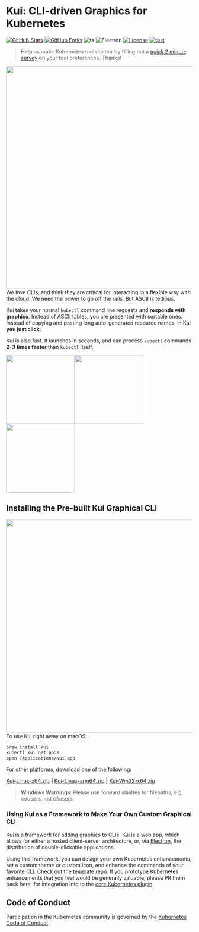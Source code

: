 # Kui: CLI-driven Graphics for Kubernetes

[![GitHub Stars](https://badgen.net/github/stars/IBM/kui)](https://github.com/IBM/kui/stargazers)
[![GitHub Forks](https://badgen.net/github/forks/IBM/kui)](https://github.com/IBM/kui/network/members)
![ts](https://flat.badgen.net/badge/-/TypeScript?icon=typescript&label&labelColor=blue&color=555555)
![Electron](https://flat.badgen.net/badge/Electron/11/orange)
[![License](https://img.shields.io/badge/license-Apache%202.0-blue.svg?style=flat-square)](https://opensource.org/licenses/Apache-2.0)
[![test](https://github.com/kubernetes-sigs/kui/actions/workflows/test.yaml/badge.svg)](https://github.com/kubernetes-sigs/kui/actions/workflows/test.yaml)

> Help us make Kubernetes tools better by filling out a [quick 2
> minute survey](https://forms.gle/Kq5s9yHcrRW83gw9A) on your tool
> preferences. Thanks!

<img width="600" align="right" src="docs/readme/images/kui-experience.gif">

We love CLIs, and think they are critical for interacting in a
flexible way with the cloud. We need the power to go off the
rails. But ASCII is tedious.

Kui takes your normal `kubectl` command line requests and **responds
with graphics**. Instead of ASCII tables, you are presented with
sortable ones. Instead of copying and pasting long auto-generated
resource names, in Kui **you just click**.

Kui is also fast. It launches in seconds, and can process `kubectl`
commands **2-3 times faster** than `kubectl` itself.

<img height="185" src="docs/readme/images/grid-watch.gif"><img height="185" src="docs/readme/images/sequence-diagram.png"><img height="185" src="docs/readme/images/pod.png">

## Installing the Pre-built Kui Graphical CLI

<img width="575" align="right" src="docs/readme/images/minisplits.png">

To use Kui right away on macOS:

```bash
brew install kui
kubectl kui get pods
open /Applications/Kui.app
```

For other platforms, download one of the following:

[Kui-Linux-x64.zip](https://linux-zip.kui-shell.org) **|** [Kui-Linux-arm64.zip](https://linux-arm64-zip.kui-shell.org) **|** [Kui-Win32-x64.zip](https://win32-zip.kui-shell.org)

> **Windows Warnings**: Please use forward slashes for filepaths, e.g. c:/users, not c:\users.

### Using Kui as a Framework to Make Your Own Custom Graphical CLI

Kui is a framework for adding graphics to CLIs. Kui is a web app,
which allows for either a hosted client-server architecture, or, via
[Electron](https://electronjs.org), the distribution of
double-clickable applications.

Using this framework, you can design your own Kubernetes enhancements,
set a custom theme or custom icon, and enhance the commands of your
favorite CLI. Check out the [template
repo](https://github.com/kui-shell/KuiClientTemplate). If you
prototype Kubernetes enhancements that you feel would be generally
valuable, please PR them back here, for integration into to the [core
Kubernetes plugin](plugins/plugin-kubectl).

<!--## Kui Showcase

With Kui, watch and `apply` requests present you with live
tables. Instead of poring over complex YAML, you can browse the facets
of your resources in a tabbed UI. Drill down, drill up, and view logs
or the events related just to the resource of interest, again with Kui
you can just click.

Iterating through a table to find the needle in the haystack? With
Kui, you can click the rows in rapid succession, and Kui sends the
details to a side terminal; the main table will not scroll out of
view. If you are working with
[jobs](https://kubernetes.io/docs/concepts/workloads/controllers/job/),
you can see a "waterfall" diagram by simply executing `k get jobs`.-->

## Code of Conduct

Participation in the Kubernetes community is governed by the [Kubernetes Code
of Conduct](https://github.com/kubernetes-sigs/krew/blob/master/code-of-conduct.md).
